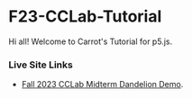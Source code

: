 # F23-CCLab-Tutorial

Hi all! Welcome to Carrot's Tutorial for p5.js.

### Live Site Links

- [Fall 2023 CCLab Midterm Dandelion Demo](https://carrotliu.github.io/F23-CCLab-Tutorial/pre-midterm-complete/).
